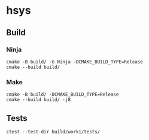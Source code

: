 # hsys

## Build

### Ninja
```
cmake -B build/ -G Ninja -DCMAKE_BUILD_TYPE=Release
cmake --build build/
```

### Make
```
cmake -B build/ -DCMAKE_BUILD_TYPE=Release
cmake --build build/ -j8
```

## Tests

```
ctest --test-dir build/work1/tests/
```
